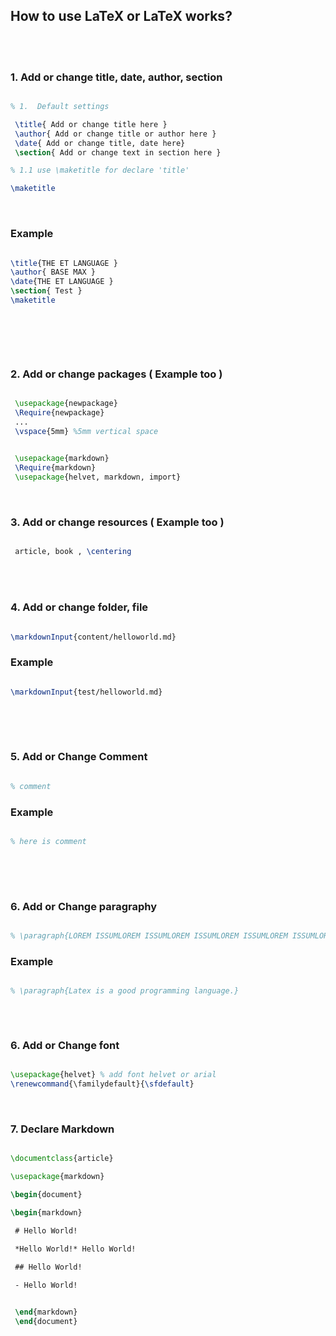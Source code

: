 ## How to use LaTeX or LaTeX works?

<br>
<br>

### 1. Add or change title, date, author, section  

```latex

% 1.  Default settings

 \title{ Add or change title here }
 \author{ Add or change title or author here }
 \date{ Add or change title, date here}
 \section{ Add or change text in section here }

% 1.1 use \maketitle for declare 'title'

\maketitle 

```

<br>

### Example

```latex

\title{THE ET LANGUAGE }
\author{ BASE MAX }
\date{THE ET LANGUAGE }
\section{ Test }
\maketitle 

 
```

<br>
<br>


### 2. Add or change packages ( Example too )

```latex

 \usepackage{newpackage}
 \Require{newpackage}
 ...
 \vspace{5mm} %5mm vertical space

```

```latex
 
 \usepackage{markdown}
 \Require{markdown}
 \usepackage{helvet, markdown, import}

```

<br>

### 3. Add or change resources ( Example too )

```latex

 article, book , \centering


```

<br>
<br>


### 4. Add or change folder, file 

```latex

\markdownInput{content/helloworld.md}

```

### Example

```latex

\markdownInput{test/helloworld.md}
 
```

<br>
<br>


### 5. Add or Change Comment


```latex

% comment  

```

### Example

```latex

% here is comment
 
```


<br>
<br>

### 6. Add or Change paragraphy 

```latex

% \paragraph{LOREM ISSUMLOREM ISSUMLOREM ISSUMLOREM ISSUMLOREM ISSUMLOREM ISSUMLOREM ISSUMLOREM ISSUM.}

```

### Example

```latex

% \paragraph{Latex is a good programming language.}
 
```

<br>

### 6. Add or Change font 

```latex

\usepackage{helvet} % add font helvet or arial 
\renewcommand{\familydefault}{\sfdefault} 

```

<br>

### 7. Declare Markdown 

```latex

\documentclass{article}

\usepackage{markdown}

\begin{document}

\begin{markdown}

 # Hello World!

 *Hello World!* Hello World! 

 ## Hello World!
 
 - Hello World!


 \end{markdown}
 \end{document}


```
